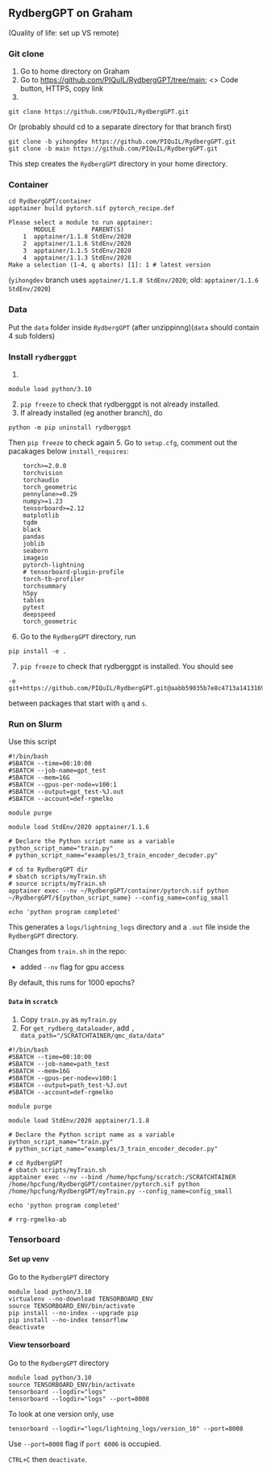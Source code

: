 
## RydbergGPT on Graham

(Quality of life: set up VS remote)

### Git clone
1. Go to home directory on Graham
2. Go to https://github.com/PIQuIL/RydbergGPT/tree/main; <> Code button, HTTPS, copy link
3. 
```
git clone https://github.com/PIQuIL/RydbergGPT.git
```
Or (probably should cd to a separate directory for that branch first)
```
git clone -b yihongdev https://github.com/PIQuIL/RydbergGPT.git
git clone -b main https://github.com/PIQuIL/RydbergGPT.git
```
This step creates the `RydbergGPT` directory in your home directory.

### Container
```
cd RydbergGPT/container
apptainer build pytorch.sif pytorch_recipe.def
```
```
Please select a module to run apptainer:
       MODULE          PARENT(S)
    1  apptainer/1.1.8 StdEnv/2020
    2  apptainer/1.1.6 StdEnv/2020
    3  apptainer/1.1.5 StdEnv/2020
    4  apptainer/1.1.3 StdEnv/2020
Make a selection (1-4, q aborts) [1]: 1 # latest version
```
(`yihongdev` branch uses `apptainer/1.1.8 StdEnv/2020`; old: `apptainer/1.1.6 StdEnv/2020`)
### Data
Put the `data` folder inside `RydbergGPT` (after unzippinng)(`data` should contain 4 sub folders) 

### Install `rydberggpt`
1.
```
module load python/3.10
```
2. `pip freeze` to check that rydberggpt is not already installed. 
3. If already installed (eg another branch), do
```
python -m pip uninstall rydberggpt
```
Then `pip freeze` to check again
5. Go to `setup.cfg`, comment out the pacakages below `install_requires`:
```
    torch>=2.0.0
    torchvision
    torchaudio
    torch_geometric
    pennylane>=0.29
    numpy>=1.23
    tensorboard>=2.12
    matplotlib
    tqdm
    black
    pandas
    joblib
    seaborn
    imageio
    pytorch-lightning
    # tensorboard-plugin-profile
    torch-tb-profiler
    torchsummary
    h5py
    tables
    pytest
    deepspeed
    torch_geometric
```    
6. Go to the `RydbergGPT` directory, run
```
pip install -e .
```
7. `pip freeze` to check that rydberggpt is installed. You should see
```
-e git+https://github.com/PIQuIL/RydbergGPT.git@aabb59035b7e8c4713a14131697ae0b31ff11f8c#egg=rydberggpt
```
between packages that start with `q` and `s`.

### Run on Slurm
Use this script
```
#!/bin/bash
#SBATCH --time=00:10:00
#SBATCH --job-name=gpt_test
#SBATCH --mem=16G
#SBATCH --gpus-per-node=v100:1
#SBATCH --output=gpt_test-%J.out
#SBATCH --account=def-rgmelko

module purge

module load StdEnv/2020 apptainer/1.1.6

# Declare the Python script name as a variable
python_script_name="train.py"
# python_script_name="examples/3_train_encoder_decoder.py"

# cd to RydbergGPT dir
# sbatch scripts/myTrain.sh
# source scripts/myTrain.sh
apptainer exec --nv ~/RydbergGPT/container/pytorch.sif python ~/RydbergGPT/${python_script_name} --config_name=config_small

echo 'python program completed'
```
This generates a `logs/lightning_logs` directory and a `.out` file inside the `RydbergGPT` directory.  

Changes from `train.sh` in the repo:
- added `--nv` flag for gpu access

By default, this runs for 1000 epochs?

#### `Data` in `scratch`
1. Copy `train.py` as `myTrain.py`
2. For `get_rydberg_dataloader`, add `, data_path="/SCRATCHTAINER/qmc_data/data"`

```
#!/bin/bash
#SBATCH --time=00:10:00
#SBATCH --job-name=path_test
#SBATCH --mem=16G
#SBATCH --gpus-per-node=v100:1
#SBATCH --output=path_test-%J.out
#SBATCH --account=def-rgmelko

module purge

module load StdEnv/2020 apptainer/1.1.8

# Declare the Python script name as a variable
python_script_name="train.py"
# python_script_name="examples/3_train_encoder_decoder.py"

# cd RydbergGPT
# sbatch scripts/myTrain.sh
apptainer exec --nv --bind /home/hpcfung/scratch:/SCRATCHTAINER /home/hpcfung/RydbergGPT/container/pytorch.sif python /home/hpcfung/RydbergGPT/myTrain.py --config_name=config_small

echo 'python program completed'

# rrg-rgmelko-ab
```

### Tensorboard
#### Set up venv
Go to the `RydbergGPT` directory
```
module load python/3.10
virtualenv --no-download TENSORBOARD_ENV
source TENSORBOARD_ENV/bin/activate
pip install --no-index --upgrade pip
pip install --no-index tensorflow
deactivate
```
#### View tensorboard
Go to the `RydbergGPT` directory
```
module load python/3.10
source TENSORBOARD_ENV/bin/activate
tensorboard --logdir="logs"
tensorboard --logdir="logs" --port=8008
```
To look at one version only, use
```
tensorboard --logdir="logs/lightning_logs/version_10" --port=8008
```
Use `--port=8008` flag if `port 6006` is occupied.  

`CTRL+C` then `deactivate`.

